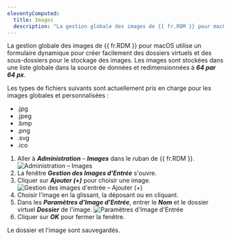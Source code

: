 ```yaml
---
eleventyComputed:
  title: Images
  description: "La gestion globale des images de {{ fr.RDM }} pour macOS utilise un formulaire dynamique pour créer facilement des dossiers virtuels et des sous-dossiers pour le stockage des images."
---
```

La gestion globale des images de {{ fr.RDM }} pour macOS utilise un formulaire dynamique pour créer facilement des dossiers virtuels et des sous-dossiers pour le stockage des images. Les images sont stockées dans une liste globale dans la source de données et redimensionnées à ***64 par 64 px***.

Les types de fichiers suivants sont actuellement pris en charge pour les images globales et personnalisées :
* .jpg
* .jpeg
* .bmp
* .png
* .svg
* .ico

1. Aller à ***Administration*** – ***Images*** dans le ruban de {{ fr.RDM }}.
![Administration – Images](https://cdnweb.devolutions.net/docs/docs_en_rdm_mac_RDMMac6047.png)
1. La fenêtre ***Gestion des Images d'Entrée*** s'ouvre.
1. Cliquer sur ***Ajouter (+)*** pour choisir une image.
![Gestion des images d'entrée – Ajouter (+)](https://cdnweb.devolutions.net/docs/docs_en_rdm_mac_RDMMac6048.png)
1. Choisir l'image en la glissant, la déposant ou en cliquant.
1. Dans les ***Paramètres d'Image d'Entrée***, entrer le ***Nom*** et le dossier virtuel ***Dossier*** de l'image.
![Paramètres d'Image d'Entrée](https://cdnweb.devolutions.net/docs/docs_en_rdm_mac_RDMMac6049.png)
1. Cliquer sur ***OK*** pour fermer la fenêtre.

Le dossier et l'image sont sauvegardés.
